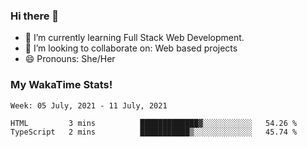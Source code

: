 ### Hi there 👋

- 🌱 I’m currently learning Full Stack Web Development.
- 👯 I’m looking to collaborate on: Web based projects
- 😄 Pronouns: She/Her

### My WakaTime Stats!

<!--START_SECTION:waka-->
```text
Week: 05 July, 2021 - 11 July, 2021

HTML         3 mins          █████████████▓░░░░░░░░░░░   54.26 % 
TypeScript   2 mins          ███████████▒░░░░░░░░░░░░░   45.74 % 
```
<!--END_SECTION:waka-->
